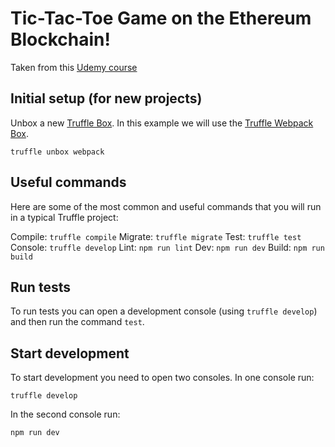 # Tic-Tac-Toe Game on the Ethereum Blockchain!

Taken from this [Udemy course](https://github.com/tomw1808/blocktactoe)

## Initial setup (for new projects)

Unbox a new [Truffle Box](http://truffleframework.com/boxes/). In this example we will use the [Truffle Webpack Box](http://truffleframework.com/boxes/webpack).

`truffle unbox webpack`

## Useful commands

Here are some of the most common and useful commands that you will run in a typical Truffle project:

Compile: `truffle compile`
Migrate: `truffle migrate`
Test: `truffle test`
Console: `truffle develop`
Lint: `npm run lint`
Dev: `npm run dev`
Build: `npm run build`

## Run tests

To run tests you can open a development console (using `truffle develop`) and then run the command `test`.

## Start development

To start development you need to open two consoles. In one console run:

`truffle develop`

In the second console run:

`npm run dev`